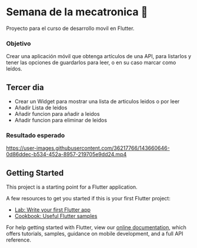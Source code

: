 # Semana de la mecatronica :robot:

Proyecto para el curso de desarrollo movil en Flutter.
### Objetivo
Crear una aplicación móvil que obtenga artículos de una API, para listarlos y tener las opciones de guardarlos para leer, o en su caso marcar como leídos.

## Tercer dia
- Crear un Widget para mostrar una lista de articulos leidos o por leer
- Añadir Lista de leidos
- Añadir funcion para añadir a leidos
- Añadir funcion para eliminar de leidos
### Resultado esperado



https://user-images.githubusercontent.com/36217766/143660646-0d86ddec-b534-452a-8957-219705e9dd24.mp4



## Getting Started

This project is a starting point for a Flutter application.

A few resources to get you started if this is your first Flutter project:

- [Lab: Write your first Flutter app](https://flutter.dev/docs/get-started/codelab)
- [Cookbook: Useful Flutter samples](https://flutter.dev/docs/cookbook)

For help getting started with Flutter, view our
[online documentation](https://flutter.dev/docs), which offers tutorials,
samples, guidance on mobile development, and a full API reference.
